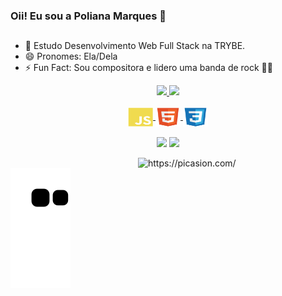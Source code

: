 ### Oii! Eu sou a Poliana Marques 👋

##
- 🌱 Estudo Desenvolvimento Web Full Stack na TRYBE. 
- 😄 Pronomes: Ela/Dela
- ⚡ Fun Fact: Sou compositora e lidero uma banda de rock 🤘🏻 

<div align="center">
  <a href="https://github.com/polianamarques">
  <img height="180em" src="https://github-readme-stats.vercel.app/api?username=polianamarques&show_icons=true&theme=synthwave&include_all_commits=true&count_private=true"/>
  <img height="180em" src="https://github-readme-stats.vercel.app/api/top-langs/?username=polianamarques&layout=compact&langs_count=7&theme=synthwave"/>
</div>
 
<div style="display: inline_block" align="center"><br>
  <img align="center" alt="Rafa-Js" height="30" width="40" src="https://raw.githubusercontent.com/devicons/devicon/master/icons/javascript/javascript-plain.svg">
  <img align="center" alt="Rafa-HTML" height="30" width="40" src="https://raw.githubusercontent.com/devicons/devicon/master/icons/html5/html5-original.svg">
  <img align="center" alt="Rafa-CSS" height="30" width="40" src="https://raw.githubusercontent.com/devicons/devicon/master/icons/css3/css3-original.svg">
</div>


<div align="center"> <br> <a href = "mailto:contatopolianamarques@gmail.com"><img src="https://img.shields.io/badge/Gmail-D14836?style=for-the-badge&logo=gmail&logoColor=white" target="_blank"></a>
  <a href="https://www.linkedin.com/in/poliana-marques-56b8b118b/" target="_blank"><img src="https://img.shields.io/badge/-LinkedIn-%230077B5?style=for-the-badge&logo=linkedin&logoColor=white" target="_blank"></a> 
</div>

<img src="https://i.picasion.com/pic92/d6533f969c48ae50232909101d337309.gif" align="right" width="300" height="300" border="0" alt="https://picasion.com/" /></a>
</div>
  
##

![Snake animation](https://github.com/rafaballerini/rafaballerini/blob/output/github-contribution-grid-snake.svg)


